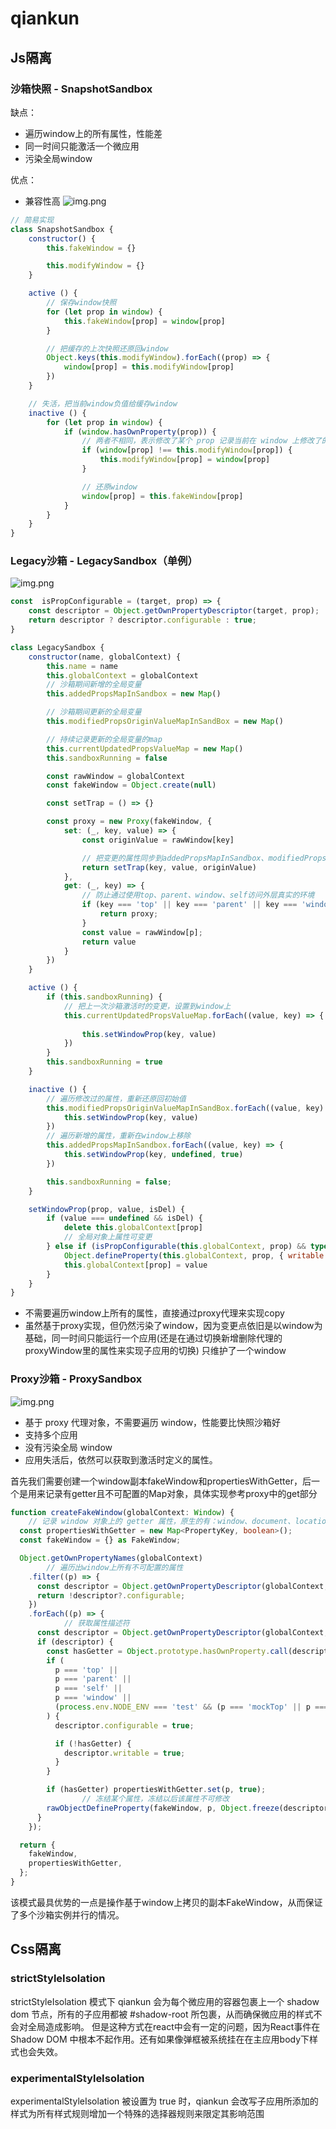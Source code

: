 # qiankun

## Js隔离

### 沙箱快照 - SnapshotSandbox
缺点：
- 遍历window上的所有属性，性能差
- 同一时间只能激活一个微应用
- 污染全局window

优点：
- 兼容性高
  ![img.png](image/img.png)
```js
// 简易实现
class SnapshotSandbox {
    constructor() {
        this.fakeWindow = {}

        this.modifyWindow = {}
    }

    active () {
        // 保存window快照
        for (let prop in window) {
            this.fakeWindow[prop] = window[prop]
        }

        // 把缓存的上次快照还原回window
        Object.keys(this.modifyWindow).forEach((prop) => {
            window[prop] = this.modifyWindow[prop]
        })
    }

    // 失活，把当前window负值给缓存window
    inactive () {
        for (let prop in window) {
            if (window.hasOwnProperty(prop)) {
                // 两者不相同，表示修改了某个 prop 记录当前在 window 上修改了的 prop
                if (window[prop] !== this.modifyWindow[prop]) {
                    this.modifyWindow[prop] = window[prop]
                }

                // 还原window
                window[prop] = this.fakeWindow[prop]
            }
        }
    }
}
```

### Legacy沙箱 - LegacySandbox（单例）
![img.png](image/img_1.png)
```js
const  isPropConfigurable = (target, prop) => {
    const descriptor = Object.getOwnPropertyDescriptor(target, prop);
    return descriptor ? descriptor.configurable : true;
}

class LegacySandbox {
    constructor(name, globalContext) {
        this.name = name
        this.globalContext = globalContext
        // 沙箱期间新增的全局变量
        this.addedPropsMapInSandbox = new Map()

        // 沙箱期间更新的全局变量
        this.modifiedPropsOriginValueMapInSandBox = new Map()

        // 持续记录更新的全局变量的map
        this.currentUpdatedPropsValueMap = new Map()
        this.sandboxRunning = false

        const rawWindow = globalContext
        const fakeWindow = Object.create(null)

        const setTrap = () => {}

        const proxy = new Proxy(fakeWindow, {
            set: (_, key, value) => {
                const originValue = rawWindow[key]

                // 把变更的属性同步到addedPropsMapInSandbox、modifiedPropsOriginalValueMapInSandbox以及currentUpdatedPropsValueMap
                return setTrap(key, value, originValue)
            },
            get: (_, key) => {
                // 防止通过使用top、parent、window、self访问外层真实的环境
                if (key === 'top' || key === 'parent' || key === 'window' || key === 'self') {
                    return proxy;
                }
                const value = rawWindow[p];
                return value
            }
        })
    }

    active () {
        if (this.sandboxRunning) {
            // 把上一次沙箱激活时的变更，设置到window上
            this.currentUpdatedPropsValueMap.forEach((value, key) => {
                
                this.setWindowProp(key, value)
            })
        }
        this.sandboxRunning = true
    }

    inactive () {
        // 遍历修改过的属性，重新还原回初始值
        this.modifiedPropsOriginValueMapInSandBox.forEach((value, key) => {
            this.setWindowProp(key, value)
        })
        // 遍历新增的属性，重新在window上移除
        this.addedPropsMapInSandbox.forEach((value, key) => {
            this.setWindowProp(key, undefined, true)
        })

        this.sandboxRunning = false;
    }

    setWindowProp(prop, value, isDel) {
        if (value === undefined && isDel) {
            delete this.globalContext[prop]
            // 全局对象上属性可变更
        } else if (isPropConfigurable(this.globalContext, prop) && typeof prop !== 'symbol') {
            Object.defineProperty(this.globalContext, prop, { writable: true, configurable: true })
            this.globalContext[prop] = value
        }
    }
}
```
- 不需要遍历window上所有的属性，直接通过proxy代理来实现copy
- 虽然基于proxy实现，但仍然污染了window，因为变更点依旧是以window为基础，同一时间只能运行一个应用(还是在通过切换新增删除代理的proxyWindow里的属性来实现子应用的切换)
只维护了一个window
### Proxy沙箱 - ProxySandbox
![img.png](image/img_2.png)
- 基于 proxy 代理对象，不需要遍历 window，性能要比快照沙箱好
- 支持多个应用
- 没有污染全局 window
- 应用失活后，依然可以获取到激活时定义的属性。

首先我们需要创建一个window副本fakeWindow和propertiesWithGetter，后一个是用来记录有getter且不可配置的Map对象，具体实现参考proxy中的get部分
```ts
function createFakeWindow(globalContext: Window) {
    // 记录 window 对象上的 getter 属性，原生的有：window、document、location、top
  const propertiesWithGetter = new Map<PropertyKey, boolean>();
  const fakeWindow = {} as FakeWindow;

  Object.getOwnPropertyNames(globalContext)
        // 遍历出window上所有不可配置的属性
    .filter((p) => {
      const descriptor = Object.getOwnPropertyDescriptor(globalContext, p);
      return !descriptor?.configurable;
    })
    .forEach((p) => {
            // 获取属性描述符
      const descriptor = Object.getOwnPropertyDescriptor(globalContext, p);
      if (descriptor) {
        const hasGetter = Object.prototype.hasOwnProperty.call(descriptor, 'get');
        if (
          p === 'top' ||
          p === 'parent' ||
          p === 'self' ||
          p === 'window' ||
          (process.env.NODE_ENV === 'test' && (p === 'mockTop' || p === 'mockSafariTop'))
        ) {
          descriptor.configurable = true;

          if (!hasGetter) {
            descriptor.writable = true;
          }
        }

        if (hasGetter) propertiesWithGetter.set(p, true);
                // 冻结某个属性，冻结以后该属性不可修改
        rawObjectDefineProperty(fakeWindow, p, Object.freeze(descriptor));
      }
    });

  return {
    fakeWindow,
    propertiesWithGetter,
  };
}
```
该模式最具优势的一点是操作基于window上拷贝的副本FakeWindow，从而保证了多个沙箱实例并行的情况。

## Css隔离
### strictStyleIsolation
strictStyleIsolation 模式下 qiankun 会为每个微应用的容器包裹上一个 shadow dom 节点，所有的子应用都被 #shadow-root 所包裹，从而确保微应用的样式不会对全局造成影响。
但是这种方式在react中会有一定的问题，因为React事件在 Shadow DOM 中根本不起作用。还有如果像弹框被系统挂在在主应用body下样式也会失效。

### experimentalStyleIsolation
experimentalStyleIsolation 被设置为 true 时，qiankun 会改写子应用所添加的样式为所有样式规则增加一个特殊的选择器规则来限定其影响范围